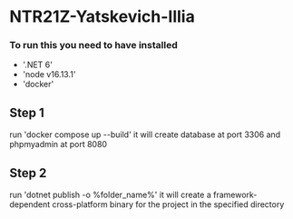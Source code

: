 # NTR21Z-Yatskevich-Illia

### To run this you need to have installed
- '.NET 6'
- 'node v16.13.1'
- 'docker'

## Step 1
run 'docker compose up --build'
it will create database at port 3306 and phpmyadmin at port 8080

## Step 2
run 'dotnet publish -o %folder_name%'
it will create a framework-dependent cross-platform binary for the project in the specified directory